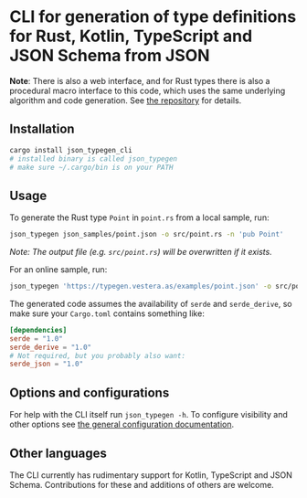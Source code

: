 # CLI for generation of type definitions for Rust, Kotlin, TypeScript and JSON Schema from JSON

**Note**: There is also a web interface, and for Rust types there is also a
procedural macro interface to this code, which uses
the same underlying algorithm and code generation. See
[the repository](https://github.com/evestera/json_typegen) for details.


## Installation

```sh
cargo install json_typegen_cli
# installed binary is called json_typegen
# make sure ~/.cargo/bin is on your PATH
```

## Usage

To generate the Rust type `Point` in `point.rs` from a local sample, run:

```sh
json_typegen json_samples/point.json -o src/point.rs -n 'pub Point'
```

*Note: The output file (e.g. `src/point.rs`) will be overwritten if it exists.*

For an online sample, run:

```sh
json_typegen 'https://typegen.vestera.as/examples/point.json' -o src/point.rs -n 'pub Point'
```

The generated code assumes the availability of `serde` and `serde_derive`, so
make sure your `Cargo.toml` contains something like:

```toml
[dependencies]
serde = "1.0"
serde_derive = "1.0"
# Not required, but you probably also want:
serde_json = "1.0"
```

## Options and configurations

For help with the CLI itself run `json_typegen -h`. To configure visibility and
other options see [the general configuration documentation](../CONFIGURATION.md).

## Other languages

The CLI currently has rudimentary support for Kotlin, TypeScript and JSON Schema. Contributions for these and additions of others are welcome.
